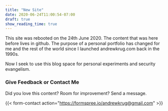 ```yaml
---
title: "New Site"
date: 2020-06-24T11:00:54-07:00
draft: true
show_reading_time: true
---
```


This site was rebooted on the 24th June 2020.  The content that was here before lives in github.  The purpose of a personal portfolio has changed for me and the rest of the world since I launched andrewkrug.com back in the 1990s.  

Now I seek to use this blog space for personal experiments and security evangelism.  

### Give Feedback or Contact Me

Did you love this content?  Room for improvement?  Send a message.

{{< form-contact action="https://formspree.io/andrewkrug@gmail.com" >}}
